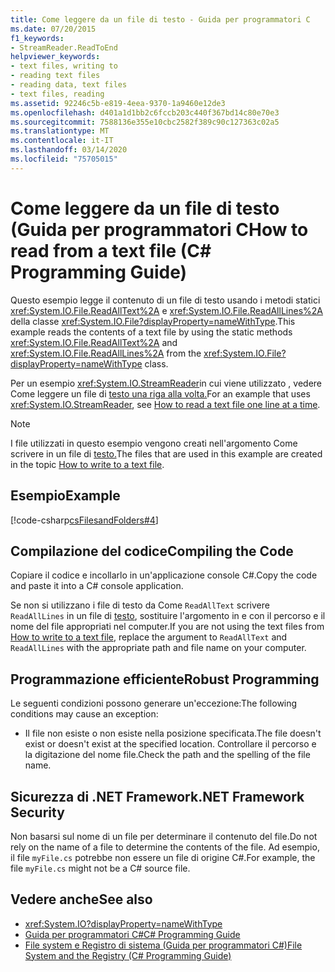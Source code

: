 ```yaml
---
title: Come leggere da un file di testo - Guida per programmatori C
ms.date: 07/20/2015
f1_keywords:
- StreamReader.ReadToEnd
helpviewer_keywords:
- text files, writing to
- reading text files
- reading data, text files
- text files, reading
ms.assetid: 92246c5b-e819-4eea-9370-1a9460e12de3
ms.openlocfilehash: d401a1d1bb2c6fccb203c440f367bd14c80e70e3
ms.sourcegitcommit: 7588136e355e10cbc2582f389c90c127363c02a5
ms.translationtype: MT
ms.contentlocale: it-IT
ms.lasthandoff: 03/14/2020
ms.locfileid: "75705015"
---
```

# <a name="how-to-read-from-a-text-file-c-programming-guide"></a><span data-ttu-id="c0431-102">Come leggere da un file di testo (Guida per programmatori C</span><span class="sxs-lookup"><span data-stu-id="c0431-102">How to read from a text file (C# Programming Guide)</span></span>
<span data-ttu-id="c0431-103">Questo esempio legge il contenuto di un file di testo usando i metodi statici <xref:System.IO.File.ReadAllText%2A> e <xref:System.IO.File.ReadAllLines%2A> della classe <xref:System.IO.File?displayProperty=nameWithType>.</span><span class="sxs-lookup"><span data-stu-id="c0431-103">This example reads the contents of a text file by using the static methods <xref:System.IO.File.ReadAllText%2A> and <xref:System.IO.File.ReadAllLines%2A> from the <xref:System.IO.File?displayProperty=nameWithType> class.</span></span>  
  
<span data-ttu-id="c0431-104">Per un esempio <xref:System.IO.StreamReader>in cui viene utilizzato , vedere Come leggere un file di [testo una riga alla volta.](./how-to-read-a-text-file-one-line-at-a-time.md)</span><span class="sxs-lookup"><span data-stu-id="c0431-104">For an example that uses <xref:System.IO.StreamReader>, see [How to read a text file one line at a time](./how-to-read-a-text-file-one-line-at-a-time.md).</span></span>
  
> [!NOTE]
> <span data-ttu-id="c0431-105">I file utilizzati in questo esempio vengono creati nell'argomento Come scrivere in un file di [testo.](./how-to-write-to-a-text-file.md)</span><span class="sxs-lookup"><span data-stu-id="c0431-105">The files that are used in this example are created in the topic [How to write to a text file](./how-to-write-to-a-text-file.md).</span></span>
  
## <a name="example"></a><span data-ttu-id="c0431-106">Esempio</span><span class="sxs-lookup"><span data-stu-id="c0431-106">Example</span></span>  
 [!code-csharp[csFilesandFolders#4](~/samples/snippets/csharp/VS_Snippets_VBCSharp/csFilesAndFolders/CS/FileIteration.cs#4)]  
  
## <a name="compiling-the-code"></a><span data-ttu-id="c0431-107">Compilazione del codice</span><span class="sxs-lookup"><span data-stu-id="c0431-107">Compiling the Code</span></span>  
 <span data-ttu-id="c0431-108">Copiare il codice e incollarlo in un'applicazione console C#.</span><span class="sxs-lookup"><span data-stu-id="c0431-108">Copy the code and paste it into a C# console application.</span></span>  
  
<span data-ttu-id="c0431-109">Se non si utilizzano i file di testo da Come `ReadAllText` scrivere `ReadAllLines` in un file di [testo](./how-to-write-to-a-text-file.md), sostituire l'argomento in e con il percorso e il nome del file appropriati nel computer.</span><span class="sxs-lookup"><span data-stu-id="c0431-109">If you are not using the text files from [How to write to a text file](./how-to-write-to-a-text-file.md), replace the argument to `ReadAllText` and `ReadAllLines` with the appropriate path and file name on your computer.</span></span>
  
## <a name="robust-programming"></a><span data-ttu-id="c0431-110">Programmazione efficiente</span><span class="sxs-lookup"><span data-stu-id="c0431-110">Robust Programming</span></span>  
 <span data-ttu-id="c0431-111">Le seguenti condizioni possono generare un'eccezione:</span><span class="sxs-lookup"><span data-stu-id="c0431-111">The following conditions may cause an exception:</span></span>  
  
- <span data-ttu-id="c0431-112">Il file non esiste o non esiste nella posizione specificata.</span><span class="sxs-lookup"><span data-stu-id="c0431-112">The file doesn't exist or doesn't exist at the specified location.</span></span> <span data-ttu-id="c0431-113">Controllare il percorso e la digitazione del nome file.</span><span class="sxs-lookup"><span data-stu-id="c0431-113">Check the path and the spelling of the file name.</span></span>  
  
## <a name="net-framework-security"></a><span data-ttu-id="c0431-114">Sicurezza di .NET Framework</span><span class="sxs-lookup"><span data-stu-id="c0431-114">.NET Framework Security</span></span>  
 <span data-ttu-id="c0431-115">Non basarsi sul nome di un file per determinare il contenuto del file.</span><span class="sxs-lookup"><span data-stu-id="c0431-115">Do not rely on the name of a file to determine the contents of the file.</span></span> <span data-ttu-id="c0431-116">Ad esempio, il file `myFile.cs` potrebbe non essere un file di origine C#.</span><span class="sxs-lookup"><span data-stu-id="c0431-116">For example, the file `myFile.cs` might not be a C# source file.</span></span>  
  
## <a name="see-also"></a><span data-ttu-id="c0431-117">Vedere anche</span><span class="sxs-lookup"><span data-stu-id="c0431-117">See also</span></span>

- <xref:System.IO?displayProperty=nameWithType>
- [<span data-ttu-id="c0431-118">Guida per programmatori C#</span><span class="sxs-lookup"><span data-stu-id="c0431-118">C# Programming Guide</span></span>](../index.md)
- [<span data-ttu-id="c0431-119">File system e Registro di sistema (Guida per programmatori C#)</span><span class="sxs-lookup"><span data-stu-id="c0431-119">File System and the Registry (C# Programming Guide)</span></span>](./index.md)
